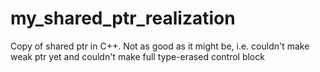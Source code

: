 # my_shared_ptr_realization
Copy of shared ptr in C++. Not as good as it might be, i.e. couldn't make weak ptr yet and couldn't make full type-erased control block
